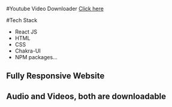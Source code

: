#Youtube Video Downloader
<a href="https://downloadyoutube.vercel.app/">Click here</a>

#Tech Stack

- React JS
- HTML
- CSS
- Chakra-UI
- NPM packages...

<h2>Fully Responsive Website</h2>
<h2>Audio and Videos, both are downloadable</h2>
